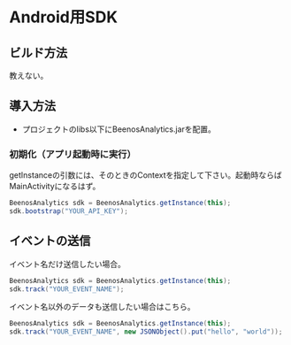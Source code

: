 # Android用SDK

## ビルド方法

教えない。


## 導入方法

- プロジェクトのlibs以下にBeenosAnalytics.jarを配置。

### 初期化（アプリ起動時に実行）

getInstanceの引数には、そのときのContextを指定して下さい。起動時ならばMainActivityになるはず。

```java
BeenosAnalytics sdk = BeenosAnalytics.getInstance(this);
sdk.bootstrap("YOUR_API_KEY");
```

## イベントの送信

イベント名だけ送信したい場合。

```java
BeenosAnalytics sdk = BeenosAnalytics.getInstance(this);
sdk.track("YOUR_EVENT_NAME");
```

イベント名以外のデータも送信したい場合はこちら。

```java
BeenosAnalytics sdk = BeenosAnalytics.getInstance(this);
sdk.track("YOUR_EVENT_NAME", new JSONObject().put("hello", "world"));
```
